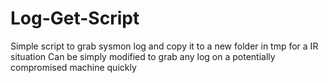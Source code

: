 # Log-Get-Script
Simple script to grab sysmon log and copy it to a new folder in tmp for a IR situation
Can be simply modified to grab any log on a potentially compromised machine quickly
